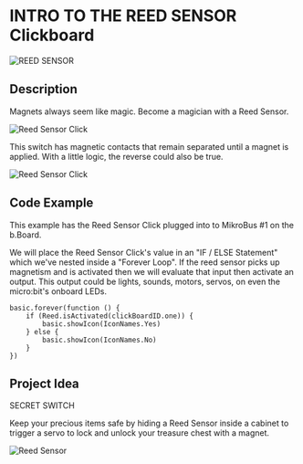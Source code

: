 # INTRO TO THE REED SENSOR Clickboard

![REED SENSOR](https://github.com/Brilliant-Labs/bboard-tuts/blob/master/reed-sensor/reedswitch.png?raw=true "Reed Sensor")

## Description

Magnets always seem like magic.
Become a magician with a Reed
Sensor. 

![Reed Sensor Click](https://github.com/Brilliant-Labs/bboard-tuts/blob/master/reed-sensor/reedgif1.gif?raw=true "Reed Sensor Click")

This switch has magnetic
contacts that remain separated
until a magnet is applied. With a
little logic, the reverse could also
be true.

![Reed Sensor Click](https://github.com/Brilliant-Labs/bboard-tuts/blob/master/reed-sensor/reed-click.jpg?raw=true "Reed Sensor Click")

## Code Example

This example has the Reed Sensor Click plugged into to MikroBus #1 on the b.Board. 

We will place the Reed Sensor Click's value in an "IF / ELSE Statement" which we've nested inside a "Forever Loop". If the reed sensor picks up magnetism and is activated then we will evaluate that input then activate an output. This output could be lights, sounds, motors, servos, on even the micro:bit's onboard LEDs.   

```blocks
basic.forever(function () {
    if (Reed.isActivated(clickBoardID.one)) {
        basic.showIcon(IconNames.Yes)
    } else {
        basic.showIcon(IconNames.No)
    }
})
```

## Project Idea

SECRET SWITCH

Keep your precious
items safe by hiding a
Reed Sensor inside a
cabinet to trigger a
servo to lock and unlock
your treasure chest with
a magnet.


![Reed Sensor](https://github.com/Brilliant-Labs/bboard-tuts/blob/master/reed-sensor/reedswitchgif.gif?raw=true "Let's Keep Things Safe")